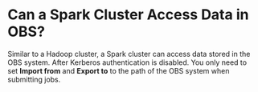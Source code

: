 # Can a Spark Cluster Access Data in OBS?<a name="EN-US_TOPIC_0125375853"></a>

Similar to a Hadoop cluster, a Spark cluster can access data stored in the OBS system. After Kerberos authentication is disabled. You only need to set **Import from** and **Export to**  to the path of the OBS system when submitting jobs.

